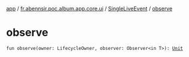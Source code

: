 [app](../../index.md) / [fr.abennsir.poc.album.app.core.ui](../index.md) / [SingleLiveEvent](index.md) / [observe](./observe.md)

# observe

`fun observe(owner: LifecycleOwner, observer: Observer<in T>): `[`Unit`](https://kotlinlang.org/api/latest/jvm/stdlib/kotlin/-unit/index.html)